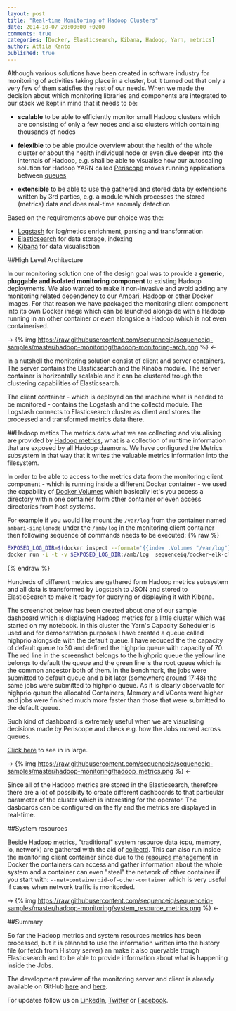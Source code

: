 ```yaml
---
layout: post
title: "Real-time Monitoring of Hadoop Clusters"
date: 2014-10-07 20:00:00 +0200
comments: true
categories: [Docker, Elasticsearch, Kibana, Hadoop, Yarn, metrics]
author: Attila Kanto
published: true
---
```


Although various solutions have been created in software industry for monitoring of activities taking place in a cluster, but it turned out that only a very few of them satisfies the rest of our needs. When we made the decision about which monitoring libraries and components
are integrated to our stack we kept in mind that it needs to be:

 * **scalable** to be able to efficiently monitor small Hadoop clusters which are consisting of only a few nodes and also clusters which containing thousands of nodes

 * **felexible** to be able provide overview about the health of the whole cluster or about the health individual node or even dive deeper into the internals of Hadoop, e.g. shall be able to visualise how our autoscaling solution for Hadoop YARN called  [Periscope](http://blog.sequenceiq.com/blog/2014/08/27/announcing-periscope) moves running applications between [queues](http://blog.sequenceiq.com/blog/2014/07/02/move-applications-between-queues)

 * **extensible** to be able to use the gathered and stored data by extensions written by 3rd parties, e.g. a module which processes the stored (metrics) data and does real-time anomaly detection


Based on the requirements above our choice was the:

 * [Logstash](http://logstash.net) for log/metics enrichment, parsing and transformation
 * [Elasticsearch](http://www.elasticsearch.org) for data storage, indexing
 * [Kibana](http://www.elasticsearch.org/overview/kibana) for data visualisation


##High Level Architecture

In our monitoring solution one of the design goal was to provide a **generic, pluggable and isolated monitoring component** to existing Hadoop deployments. We also wanted to make it non-invasive and avoid adding any monitoring related dependency to our Ambari, Hadoop or other Docker images. For that reason we have packaged the monitoring client component into its own Docker image which can be launched alongside with a Hadoop running in an other container or even alongside a Hadoop which is not even containerised.

-> {% img https://raw.githubusercontent.com/sequenceiq/sequenceiq-samples/master/hadoop-monitoring/hadoop-monitoring-arch.png %} <-

In a nutshell the monitoring solution consist of client and server containers. The server contains the Elasticsearch and the Kinaba module. The server container is horizontally scalable and it can be clustered trough the clustering capabilities of Elasticsearch.

The client container - which is deployed on the machine what is needed to be monitored - contains the Logstash and the collectd module. The Logstash connects to Elasticsearch cluster as client and stores the processed and transformed metrics data there.

##Hadoop metics
The metrics data what we are collecting and visualising are provided by [Hadoop metrics](http://blog.cloudera.com/blog/2012/10/what-is-hadoop-metrics2), what is a collection of runtime information that are exposed by all Hadoop daemons. We have configured the Metrics subsystem in that way that it writes the valuable metrics information into the filesystem.

In order to be able to access to the metrics data from the monitoring client component - which is running inside a different Docker container - we used the capability of [Docker Volumes](https://docs.docker.com/userguide/dockervolumes) which basically let's you access a directory within one container form other container or even access directories from host systems.

For example if you would like mount the ```/var/log``` from the container named ```ambari-singlenode``` under the ```/amb/log``` in the monitoring client container then following sequence of commands needs to be executed:
{% raw %}
```bash
EXPOSED_LOG_DIR=$(docker inspect --format='{{index .Volumes "/var/log"}}' ambari-singlenode)
docker run -i -t -v $EXPOSED_LOG_DIR:/amb/log  sequenceiq/docker-elk-client /etc/bootstrap.sh -bash
```
{% endraw %}

Hundreds of different metrics are gathered form Hadoop metrics subsystem and all data is transformed by Logstash to JSON and stored to ElasticSearch to make it ready for querying or displaying it with Kibana.

The screenshot below has been created about one of our sample dashboard which is displaying Hadoop metrics for a little cluster which was started on my notebook. In this cluster the Yarn's Capacity Scheduler is used and for demonstration purposes I have created a queue called highprio alongside with the default queue. I have reduced the the capacity of default queue to 30 and defined the highprio queue with capacity of 70.
The red line in the screenshot belongs to the highprio queue the yellow line belongs to default the queue and the green line is the root queue which is the common ancestor both of them.
In the benchmark, the jobs were submitted to default queue and a bit later (somewhere around 17:48) the same jobs were submitted to highprio queue. As it is clearly observable for highprio queue the allocated Containers, Memory and VCores were higher and jobs were finished much more faster than those that were submitted to the default queue.

Such kind of dashboard is extremely useful when we are visualising decisions made by Periscope and check e.g. how the Jobs moved across queues.

[Click here](https://raw.githubusercontent.com/sequenceiq/sequenceiq-samples/master/hadoop-monitoring/hadoop_metrics.png) to see in in large.

-> {% img https://raw.githubusercontent.com/sequenceiq/sequenceiq-samples/master/hadoop-monitoring/hadoop_metrics.png %} <-

Since all of the Hadoop metrics are stored in the Elasticsearch, therefore there are a lot of possiblity to create different dashboards to that particular parameter of the cluster which is interesting for the operator. The dasboards can be configured on the fly and the metrics are displayed in real-time.

##System resources

Beside Hadoop metrics, "traditional" system resource data (cpu, memory, io, network) are gathered with the aid of [collectd](https://collectd.org). This can also run inside the monitoring client container since due to the [resource management](https://goldmann.pl/blog/2014/09/11/resource-management-in-docker/#_example_managing_the_cpu_shares_of_a_container) in Docker the containers can access and gather information about the whole system and a container can even "steal" the network of other container if you start with: ```--net=container:id-of-other-container``` which is very useful if cases when network traffic is monitorded.

-> {% img https://raw.githubusercontent.com/sequenceiq/sequenceiq-samples/master/hadoop-monitoring/system_resource_metrics.png %} <-

##Summary

So far the Hadoop metrics and system resources metrics has been processed, but it is planned to use the information written into the history file (or fetch from History server) an make it also queryable trough Elasticsearch and to be able to provide information about what is happening inside the Jobs.

The development preview of the monitoring server and client is already available on GitHub [here](https://github.com/sequenceiq/docker-elk) and [here](https://github.com/sequenceiq/docker-elk-client).

For updates follow us on [LinkedIn](https://www.linkedin.com/company/sequenceiq/), [Twitter](https://twitter.com/sequenceiq) or [Facebook](https://www.facebook.com/sequenceiq).
